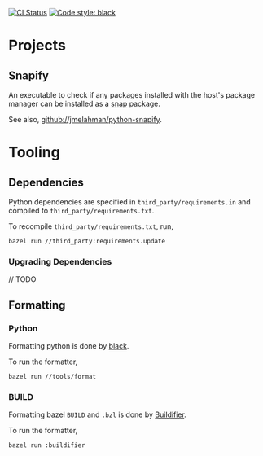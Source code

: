 [![CI Status](https://github.com/jmelahman/monorepo/actions/workflows/main.yml/badge.svg)](https://github.com/jmelahman/monorepo/actions/workflows/main.yml)
[![Code style: black](https://img.shields.io/badge/code%20style-black-000000.svg)](https://github.com/psf/black)

# Projects

## Snapify

An executable to check if any packages installed with the host's package manager can be installed
as a [snap](https://snapcraft.io/) package.

See also, [github://jmelahman/python-snapify](https://github.com/jmelahman/python-snapify).

# Tooling

## Dependencies

Python dependencies are specified in `third_party/requirements.in` and compiled to
`third_party/requirements.txt`.

To recompile `third_party/requirements.txt`, run,

```shell
bazel run //third_party:requirements.update
```

### Upgrading Dependencies

// TODO

## Formatting

### Python

Formatting python is done by [black](https://github.com/psf/black).

To run the formatter,

```shell
bazel run //tools/format
```

### BUILD

Formatting bazel `BUILD` and `.bzl` is done by [Buildifier](https://github.com/bazelbuild/buildtools/tree/master/buildifier).

To run the formatter,

```shell
bazel run :buildifier
```
